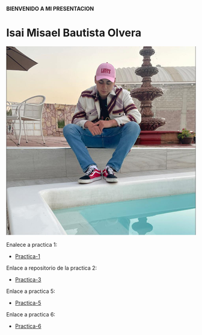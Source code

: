 **BIENVENIDO A MI PRESENTACION**
# Isai Misael Bautista Olvera 

![Foto Personal](./Foto%20Misael.jpg)

Enalece a practica 1:
- [Practica-1](./practica-1.md)

Enlace a repositorio de la practica 2:
- [Practica-3](https://github.com/Misalmon1341/practica-3.git)

Enlace a practica 5:
- [Practica-5](./practica-5.md)

Enlace a practica 6:
- [Practica-6](./practica-6.md)
